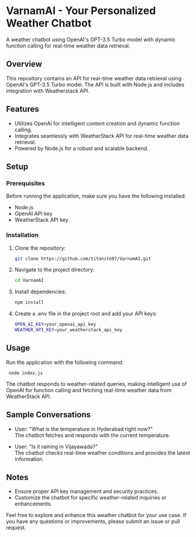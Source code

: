 # VarnamAI - Your Personalized Weather Chatbot

A weather chatbot using OpenAI's GPT-3.5 Turbo model with dynamic function calling for real-time weather data retrieval.

## Overview

This repository contains an API for real-time weather data retrieval using OpenAI's GPT-3.5 Turbo model. The API is built with Node.js and includes integration with Weatherstack API.

## Features

- Utilizes OpenAI for intelligent content creation and dynamic function calling.
- Integrates seamlessly with WeatherStack API for real-time weather data retrieval.
- Powered by Node.js for a robust and scalable backend.

## Setup

### Prerequisites

Before running the application, make sure you have the following installed:

- Node.js
- OpenAI API key
- WeatherStack API key

### Installation

1. Clone the repository:

   ```bash
   git clone https://github.com/titanite07/VarnamAI.git

   ```

2. Navigate to the project directory:

   ```bash
   cd VarnamAI

   ```

3. Install dependencies:

   ```bash
   npm install

   ```

4. Create a .env file in the project root and add your API keys:

   ```bash
   OPEN_AI_KEY=your_openai_api_key
   WEATHER_API_KEY=your_weatherstack_api_key
   ```

## Usage

Run the application with the following command:

     node index.js

The chatbot responds to weather-related queries, making intelligent use of OpenAI for function calling and fetching real-time weather data from WeatherStack API.

## Sample Conversations

- User: "What is the temperature in Hyderabad right now?"\
  The chatbot fetches and responds with the current temperature.

- User: "Is it raining in Vijayawada?" \
  The chatbot checks real-time weather conditions and provides the latest information.

## Notes

- Ensure proper API key management and security practices.
- Customize the chatbot for specific weather-related inquiries or enhancements.

Feel free to explore and enhance this weather chatbot for your use case. If you have any questions or improvements, please submit an issue or pull request.
